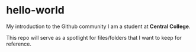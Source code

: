 # hello-world
My introduction to the Github community
I am a student at **Central College**.

This repo will serve as a spotlight for files/folders that I want to keep for reference.

